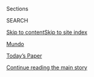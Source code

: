 <div id="app">

<div>

<div class="NYTAppHideMasthead css-zz1s19 e1suatyy0">

<div class="section css-ui9rw0 e1suatyy2">

<div class="css-11hrj97 er09x8g0">

<div class="css-6n7j50">

</div>

<span class="css-1dv1kvn">Sections</span>

<div class="css-10488qs">

<span class="css-1dv1kvn">SEARCH</span>

</div>

[Skip to content](#site-content)[Skip to site
index](#site-index)

</div>

<div id="masthead-section-label" class="css-1fnb9ct eaxe0e00">

[Mundo](https://www.nytimes3xbfgragh.onion/es/section/mundo)

</div>

<div class="css-10698na e1huz5gh0">

</div>

</div>

<div id="masthead-bar-one" class="section hasLinks css-15hmgas e1csuq9d3">

<div class="css-uqyvli e1csuq9d0">

</div>

<div class="css-1uqjmks e1csuq9d1">

</div>

<div class="css-9e9ivx">

[](https://myaccount.nytimes3xbfgragh.onion/auth/login?response_type=cookie&client_id=vi)

</div>

<div class="css-1bvtpon e1csuq9d2">

[Today’s Paper](https://www.nytimes3xbfgragh.onion/section/todayspaper)

</div>

</div>

</div>

</div>

<div data-aria-hidden="false">

<div id="site-content" data-role="main">

<div id="top-wrapper" class="css-15p45cc eaca97t0" type="top">

<div id="top-slug" class="css-19x0jxb eaca97t1" hidden="">

Advertisement

</div>

[Continue reading the main
story](#after-top)

<div class="ad top-wrapper" style="text-align:center;height:100%;display:block;min-height:90px">

<div id="top" class="place-ad" data-position="top" data-size-key="top">

</div>

</div>

<div id="after-top">

</div>

</div>

<div id="collection-espanol-mundo" class="section css-15h4p1b e9abtgs0">

<div class="css-1j21atc e1svk9qx1">

<div class="css-fmiefx e1svk9qx2">

<div class="css-1hk7r2m eu54l5x0">

<div id="sponsor-wrapper" class="css-7a1pgi eaca97t0" type="sponsor" hidden="">

<div id="sponsor-slug" class="css-1l4mleb eaca97t1" hidden="">

Supported by

</div>

[Continue reading the main
story](#after-sponsor)

<div id="sponsor" class="ad sponsor-wrapper" style="text-align:left;height:100%;display:block">

</div>

<div id="after-sponsor">

</div>

</div>

</div>

### <span class="css-5xm8y ezz4tcd1">[en Español](/es/)</span>

</div>

<div class="css-nfcc9b e1svk9qx3">

<div class="css-vl9dhg e1svk9qx5">

<div class="css-1nrhkj6 e1svk9qx6">

# Mundo

<div class="follow-button-placeholder" data-collection-id="">

</div>

</div>

</div>

</div>

</div>

<div class="css-4svvz1 ekkqrpp0">

<div id="collection-highlights-container" class="section css-18l1u7x e46isfb1">

<div class="css-gfgt40 ekkqrpp1">

## Highlights

1.  ![<span class="css-1nk1g0h e1oaj3zl2"><span class="css-1dv1kvn">Credit</span>Andrea
    Mantovani para The New York
    Times</span>](https://static01.graylady3jvrrxbe.onion/images/2020/07/03/world/17FRANCE-RACISM-ES-00/merlin_174157446_f0d13db0-987b-466d-b243-555fec471c41-videoLarge.jpg)
    
    <div class="css-10wtrbd">
    
    <div class="css-1dqkjed">
    
    [![](https://static01.graylady3jvrrxbe.onion/images/2020/07/03/world/17FRANCE-RACISM-ES-00/xxFRANCE-USA-RACE1-thumbStandard.jpg)](/es/2020/07/17/espanol/mundo/racismo-francia-protestas.html)
    
    </div>
    
    ### Europa
    
    ## [Francia, donde la raza es un tema tabú, abre los ojos frente al racismo](/es/2020/07/17/espanol/mundo/racismo-francia-protestas.html)
    
    Con la vista puesta en Estados Unidos, los hijos de inmigrantes de
    África y el Caribe introducen el tema racial en el discurso
    público, en un evidente desafío al universalismo
    francés.
    
    <span class="css-me3p27"></span><span class="css-1dydysp e4e4i5l3"></span><span class="css-9voj2j">Por
    <span class="css-1baulvz last-byline" itemprop="name">Norimitsu
    Onishi</span></span>
    
    </div>

2.  ![<span class="css-1nk1g0h e1oaj3zl2"><span class="css-1dv1kvn">Credit</span>Laetitia
    Vancon para The New York
    Times</span>](https://static01.graylady3jvrrxbe.onion/images/2020/07/05/world/10germany-KSK-00/00germany-ksk1-videoLarge.jpg)
    
    <div class="css-10wtrbd">
    
    <div class="css-1dqkjed">
    
    [![](https://static01.graylady3jvrrxbe.onion/images/2020/07/05/world/10germany-KSK-00/00germany-ksk1-thumbStandard.jpg)](/es/2020/07/10/espanol/mundo/alemania-ksk-neonazi.html)
    
    </div>
    
    ### Europa
    
    ## [Alemania enfrenta ‘un enemigo interno’: los neonazis se infiltran en el ejército](/es/2020/07/10/espanol/mundo/alemania-ksk-neonazi.html)
    
    El descubrimiento de explosivos plásticos y recuerdos nazis en casa
    de un soldado de élite alemán ha encendido las alarmas sobre la
    infiltración de la extrema derecha en las instituciones
    democráticas.
    
    <span class="css-me3p27"></span><span class="css-1dydysp e4e4i5l3"></span><span class="css-9voj2j">Por
    <span class="css-1baulvz last-byline" itemprop="name">Katrin
    Bennhold</span></span>
    
    </div>

3.  1.  ![<span class="css-1nk1g0h e1oaj3zl2"><span class="css-1dv1kvn">Credit</span>
        Eugene Hoshiko/Associated
        Press</span>](https://static01.graylady3jvrrxbe.onion/images/2020/06/26/world/06Japon-racismo-ES/00japan-race-1-videoLarge-v2.jpg)
        
        <div class="css-10wtrbd">
        
        ## [Racismo en Japón: una discusión postergada](/es/2020/07/06/espanol/mundo/racismo-japon-protestas.html)
        
        <div class="css-ajkwsy">
        
        [![](https://static01.graylady3jvrrxbe.onion/images/2020/06/26/world/06Japon-racismo-ES/merlin_173944887_b41543d8-32d3-4068-84ff-6861fd579756-thumbStandard.jpg)](/es/2020/07/06/espanol/mundo/racismo-japon-protestas.html)
        
        </div>
        
        La creencia de que el racismo institucional es un problema
        lejano evita que el país enfrente por completo la discriminación
        arraigada.
        
        <span class="css-me3p27"></span><span class="css-1dydysp e4e4i5l3"></span><span class="css-9voj2j">Por
        <span class="css-1baulvz" itemprop="name">Motoko Rich</span> y
        <span class="css-1baulvz last-byline" itemprop="name">Hikari
        Hida</span></span>
        
        </div>
    
    2.  ![<span class="css-1nk1g0h e1oaj3zl2"><span class="css-1dv1kvn">Credit</span>Lam
        Yik Fei para The New York
        Times</span>](https://static01.graylady3jvrrxbe.onion/images/2020/07/01/world/01hk-rules-explainerES-1/01hk-rules-explainer-sub2-videoLarge.jpg)
        
        <div class="css-10wtrbd">
        
        ### Asia
        
        ## [¿En qué consiste la nueva ley de seguridad de Hong Kong?](/es/2020/07/01/espanol/mundo/china-ley-seguridad-Hong-Kong.html)
        
        <div class="css-ajkwsy">
        
        [![](https://static01.graylady3jvrrxbe.onion/images/2020/07/01/world/01hk-rules-explainerES-1/01hk-rules-explainer-sub2-thumbStandard.jpg)](/es/2020/07/01/espanol/mundo/china-ley-seguridad-Hong-Kong.html)
        
        </div>
        
        La legislación otorga a China poderes amplios para reprimir una
        variedad de crímenes políticos, entre ellos el encarcelamiento
        de por vida en el caso de delitos “graves”. Pero la ley está
        plagada de
        ambigüedades.
        
        <span class="css-me3p27"></span><span class="css-1dydysp e4e4i5l3"></span><span class="css-9voj2j">Por
        <span class="css-1baulvz last-byline" itemprop="name">Javier C.
        Hernández</span></span>
        
        </div>

</div>

</div>

<div id="mid1-wrapper" class="css-1mn4oms eaca97t0" type="rank">

<div id="mid1-slug" class="css-1tag3rd eaca97t1">

Advertisement

</div>

[Continue reading the main
story](#after-mid1)

<div id="mid1" class="ad mid1-wrapper" style="text-align:center;height:100%;display:block">

</div>

<div id="after-mid1">

</div>

</div>

<div class="section css-jhqenn ep7jkp60">

## [CASO EPSTEIN](#)

1.  ![<span class="css-1hhnwbi e1oaj3zl2"><span class="css-1dv1kvn">Credit</span></span>](https://static01.graylady3jvrrxbe.onion/images/2019/08/21/espanol/00Hermanas-1/00epstein-farmer01-videoLarge.jpg)
    
    <div class="css-10wtrbd">
    
    ## [Las hermanas que intentaron exponer a Jeffrey Epstein](/es/2019/08/27/espanol/mundo/jeffrey-epstein-mujeres-denuncias.html)
    
    Hace dos décadas, Maria y Annie Farmer denunciaron al financiero y a
    su colega, Ghislaine Maxwell, pero sus advertencias no fueron
    escuchadas.
    
    <span class="css-me3p27"></span><span class="css-1dydysp e4e4i5l3"></span><span class="css-9voj2j">By
    <span class="css-1baulvz last-byline" itemprop="name">Mike
    Baker</span></span>
    
    </div>

2.  ![<span class="css-1hhnwbi e1oaj3zl2"><span class="css-1dv1kvn">Credit</span>Mark
    Abramson para The New York
    Times</span>](https://static01.graylady3jvrrxbe.onion/images/2019/08/28/nyregion/NYepstein-Espanol/00nyepstein-videoLarge.jpg)
    
    <div class="css-10wtrbd">
    
    ## [El coto de caza de Epstein en Nueva York: las academias de danza](/es/2019/09/03/espanol/mundo/epstein-bailarinas-nueva-york.html)
    
    El financiero reclutó a jóvenes bailarinas para que le dieran
    masajes eróticos, incluso después de su condena en 2008 por
    solicitar servicios de prostitución de una
    menor.
    
    <span class="css-me3p27"></span><span class="css-1dydysp e4e4i5l3"></span><span class="css-9voj2j">By
    <span class="css-1baulvz last-byline" itemprop="name">Ali
    Watkins</span></span>
    
    </div>

3.  ![<span class="css-1hhnwbi e1oaj3zl2"><span class="css-1dv1kvn">Credit</span>Patrick
    McMullan, vía Getty
    Images</span>](https://static01.graylady3jvrrxbe.onion/images/2019/08/30/nyregion/30epstein-complices-ES/28epstein-conspirators4-videoLarge.jpg)
    
    <div class="css-10wtrbd">
    
    ## [La red de mujeres acusadas de reclutar chicas para Epstein](/es/2019/08/30/espanol/mundo/jeffrey-epstein-ghislaine-maxwell.html)
    
    Después del suicidio del magnate Jeffrey Epstein, su círculo cercano
    de amigas, empleadas y socias se encuentra en el ojo de la
    fiscalía.
    
    <span class="css-me3p27"></span><span class="css-1dydysp e4e4i5l3"></span><span class="css-9voj2j">By
    <span class="css-1baulvz" itemprop="name">Amy Julia Harris</span>,
    <span class="css-1baulvz" itemprop="name">Frances Robles</span>,
    <span class="css-1baulvz" itemprop="name">Mike Baker</span> y
    <span class="css-1baulvz last-byline" itemprop="name">William K.
    Rashbaum</span></span>
    
    </div>

4.  ![<span class="css-1hhnwbi e1oaj3zl2"><span class="css-1dv1kvn">Credit</span>Jefferson
    Siegel para The New York
    Times</span>](https://static01.graylady3jvrrxbe.onion/images/2019/08/28/world/29AndresES01/28andrew1-videoLarge.jpg)
    
    <div class="css-10wtrbd">
    
    ## [Una de las denunciantes de Epstein le pide al príncipe Andrés que diga lo que sabe](/es/2019/08/28/espanol/mundo/jeffrey-epstein-principe-andres.html)
    
    Virginia Roberts Giuffre dijo en documentos legales que cuando tenía
    17 años fue “prestada” por Jeffrey Epstein al príncipe Andrés, uno
    de los hijos de la reina Isabel II, para tener sexo en múltiples
    ocasiones.
    
    <span class="css-me3p27"></span><span class="css-1dydysp e4e4i5l3"></span><span class="css-9voj2j">By
    <span class="css-1baulvz last-byline" itemprop="name">Palko
    Karasz</span></span>
    
    </div>

5.  ![<span class="css-1hhnwbi e1oaj3zl2"><span class="css-1dv1kvn">Credit</span>Rick
    Friedman/Corbis vía Getty
    Images</span>](https://static01.graylady3jvrrxbe.onion/images/2019/08/17/espanol/20Testamento-promo/16epstein1-videoLarge-v3.jpg)
    
    <div class="css-10wtrbd">
    
    ## [Jeffrey Epstein dejó una fortuna de 500 millones de dólares](/es/2019/08/20/espanol/mundo/jeffrey-epstein-dinero-testamento.html)
    
    El financiero acusado de tráfico sexual firmó su último testamento
    dos días antes de suicidarse en prisión y pidió mover los fondos a
    un
    fideicomiso.
    
    <span class="css-me3p27"></span><span class="css-1dydysp e4e4i5l3"></span><span class="css-9voj2j">By
    <span class="css-1baulvz" itemprop="name">Steve Eder</span> y
    <span class="css-1baulvz last-byline" itemprop="name">Ali
    Watkins</span></span>
    
    </div>

</div>

</div>

<div class="css-185go5a e1o5byef0">

<div class="css-15cbhtu">

  - [Lo más reciente](#stream-panel)
  - <span class="css-6n7j50">Buscar</span>
    <div class="control">
    <div class="label-container css-1dv1kvn">
    Buscar
    </div>
    <div class="css-wm4t3d">
    **<span id="clear-search-input" class="css-1dv1kvn">Clear this text
    input</span>
    </div>
    </div>
    <span class="css-1iovbfw"></span>

<div id="stream-panel" class="section css-8msx5b e1jz0cab1">

<div class="css-13mho3u">

1.  
    
    <div class="css-1cp3ece">
    
    <div class="css-1l4spti">
    
    [](/es/2020/07/28/espanol/mundo/vino-blanco-alsacia-coronavirus.html)
    
    <div class="css-79elbk">
    
    ![](https://static01.graylady3jvrrxbe.onion/images/2020/07/24/world/28Francia-vino-ES/merlin_174871056_ae254e73-15d3-440c-997b-65cde45a173f-thumbWide.jpg?quality=75&auto=webp&disable=upscale)
    
    </div>
    
    ### <span class="css-m70j1g">Europa</span>
    
    ## Angustia, vino blanco y gel antibacterial
    
    La pandemia del coronavirus y los aranceles impuestos por el
    gobierno de Donald Trump perjudicaron al mercado del vino francés.
    Ahora el destino de la cosecha es convertirse en desinfectante para
    manos.
    
    <div class="css-1nqbnmb ea5icrr0">
    
    Por <span class="css-1n7hynb">Adam Nossiter</span>
    
    </div>
    
    <div class="css-185051n">
    
    [Read in
    English](https://www.nytimes3xbfgragh.onion/2020/07/27/world/europe/france-alsace-wine-coronavirus.html "Read in English")
    
    </div>
    
    </div>
    
    <div class="css-1lc2l26 e1xfvim33">
    
    </div>
    
    </div>

2.  
    
    <div class="css-1cp3ece">
    
    <div class="css-1l4spti">
    
    [](/es/2020/07/28/espanol/mundo/remesas-coronavirus.html)
    
    <div class="css-79elbk">
    
    ![](https://static01.graylady3jvrrxbe.onion/images/2020/07/24/business/28Remesas-ES-1/00Remittances-1-thumbWide-v2.jpg?quality=75&auto=webp&disable=upscale)
    
    </div>
    
    ## Migraron para sacar a sus familias de la pobreza. Ahora necesitan ayuda
    
    La pandemia ha deteriorado los salarios de los trabajadores
    inmigrantes, quienes envían menos remesas a sus hogares. Esto podría
    generar un aumento de la pobreza en varias partes del mundo, de
    América Latina al sur de Asia.
    
    <div class="css-1nqbnmb ea5icrr0">
    
    Por <span class="css-1n7hynb">Peter S. Goodman</span>
    
    </div>
    
    <div class="css-185051n">
    
    [Read in
    English](https://www.nytimes3xbfgragh.onion/2020/07/27/business/global-remittances-coronavirus.html "Read in English")
    
    </div>
    
    </div>
    
    <div class="css-1lc2l26 e1xfvim33">
    
    </div>
    
    </div>

3.  
    
    <div class="css-1cp3ece">
    
    <div class="css-1l4spti">
    
    [](/es/2020/07/28/espanol/mundo/lavanderia-taiwanesa-instagram.html)
    
    <div class="css-79elbk">
    
    ![](https://static01.graylady3jvrrxbe.onion/images/2020/07/24/world/27Taiwan-Laundry-ES/24taiwan-laundry1a-thumbWide.jpg?quality=75&auto=webp&disable=upscale)
    
    </div>
    
    ### <span class="css-m70j1g">Asia</span>
    
    ## Él tiene 83, ella 84 y modelan la ropa que la gente olvida en su lavandería
    
    Los dueños de un centro de lavado en Taiwán se han convertido en
    estrellas de Instagram por posar con prendas que los clientes
    abandonan.
    
    <div class="css-1nqbnmb ea5icrr0">
    
    Por <span class="css-1n7hynb">Chris Horton</span>
    
    </div>
    
    <div class="css-185051n">
    
    [Read in
    English](https://www.nytimes3xbfgragh.onion/2020/07/24/world/asia/taiwan-octogenarian-couple-instagram-laundry.html "Read in English")
    
    </div>
    
    </div>
    
    <div class="css-1lc2l26 e1xfvim33">
    
    </div>
    
    </div>

4.  
    
    <div class="css-1cp3ece">
    
    <div class="css-1l4spti">
    
    [](/es/2020/07/26/espanol/mundo/guerra-afganistan-mujeres.html)
    
    <div class="css-79elbk">
    
    ![](https://static01.graylady3jvrrxbe.onion/images/2020/07/22/world/26afghan-hero-ES-1/22afghan-hero01-thumbWide.jpg?quality=75&auto=webp&disable=upscale)
    
    </div>
    
    ## La heroica batalla de una joven contra los talibanes también fue una riña familiar
    
    Una adolescente afgana fue celebrada por matar a los talibanes que
    atacaron su hogar. Pero la historia de su heroísmo está llena de
    dolor y revela los complicados matices de la guerra en Afganistán.
    
    <div class="css-1nqbnmb ea5icrr0">
    
    Por <span class="css-1n7hynb">Asadullah Timory, Najim Rahim
    <span>y</span> Mujib Mashal</span>
    
    </div>
    
    <div class="css-185051n">
    
    [Read in
    English](https://www.nytimes3xbfgragh.onion/2020/07/22/world/asia/afghan-hero-woman-taliban.html "Read in English")
    
    </div>
    
    </div>
    
    <div class="css-1lc2l26 e1xfvim33">
    
    </div>
    
    </div>

5.  
    
    <div class="css-1cp3ece">
    
    <div class="css-1l4spti">
    
    [](/es/2020/07/22/espanol/mundo/coronavirus-union-europea-estimulo.html)
    
    <div class="css-79elbk">
    
    ![](https://static01.graylady3jvrrxbe.onion/images/2020/07/21/world/22virus-eu-assess-ES/21virus-eu-assess-thumbWide.jpg?quality=75&auto=webp&disable=upscale)
    
    </div>
    
    ### <span class="css-m70j1g">Análisis</span>
    
    ## Angela Merkel logró que la UE llegara a un acuerdo, aunque sea imperfecto
    
    La canciller de Alemania, cuyo país ocupa la presidencia rotativa
    del bloque, logró un consenso para un plan de recuperación pandémica
    destinado al golpeado sur de Europa. Pero las concesiones podrían
    tener un precio muy alto.
    
    <div class="css-1nqbnmb ea5icrr0">
    
    Por <span class="css-1n7hynb">Steven Erlanger <span>y</span> Matina
    Stevis-Gridneff</span>
    
    </div>
    
    <div class="css-185051n">
    
    [Read in
    English](https://www.nytimes3xbfgragh.onion/2020/07/21/world/europe/european-union-coronavirus-aid.html "Read in English")
    
    </div>
    
    </div>
    
    <div class="css-1lc2l26 e1xfvim33">
    
    </div>
    
    </div>

6.  
    
    <div class="css-1cp3ece">
    
    <div class="css-1l4spti">
    
    [](/es/2020/07/21/espanol/mundo/coronavirus-tailandia.html)
    
    <div class="css-79elbk">
    
    ![](https://static01.graylady3jvrrxbe.onion/images/2020/07/18/world/21THAILAND-VIRUS-ES-00/merlin_173899668_3cb53f8d-f789-4496-9f25-0218e93a0037-thumbWide.jpg?quality=75&auto=webp&disable=upscale)
    
    </div>
    
    ### <span class="css-m70j1g">Asia</span>
    
    ## Nadie sabe qué es lo que Tailandia hace bien para enfrentar la pandemia pero ha funcionado
    
    ¿Se puede atribuir a la cultura la baja tasa de infecciones por
    coronavirus del país?¿A la genética? ¿A los cubrebocas? ¿O a una
    combinación de los tres?
    
    <div class="css-1nqbnmb ea5icrr0">
    
    Por <span class="css-1n7hynb">Hannah Beech <span>y</span> Adam
    Dean</span>
    
    </div>
    
    <div class="css-185051n">
    
    [Read in
    English](https://www.nytimes3xbfgragh.onion/2020/07/16/world/asia/coronavirus-thailand-photos.html "Read in English")
    
    </div>
    
    </div>
    
    <div class="css-1lc2l26 e1xfvim33">
    
    </div>
    
    </div>

7.  
    
    <div class="css-1cp3ece">
    
    <div class="css-1l4spti">
    
    [](/es/2020/07/21/espanol/mundo/errores-europa-coronavirus.html)
    
    <div class="css-79elbk">
    
    ![](https://static01.graylady3jvrrxbe.onion/images/2020/07/20/world/20virus-hubris-ES-1/merlin_171793641_3eba4d62-0718-4e55-ae74-126b78a2d271-thumbWide.jpg?quality=75&auto=webp&disable=upscale)
    
    </div>
    
    ## Europa dijo que estaba lista para enfrentar al coronavirus. Se equivocó
    
    Al inicio de la pandemia, cuando los ministros de salud de Europa se
    reunieron para discutir el nuevo coronavirus, elogiaron sus propios
    sistemas de salud. “Nuestra lección a aprender es la humildad”, dijo
    más tarde un asesor de salud europeo.
    
    <div class="css-1nqbnmb ea5icrr0">
    
    </div>
    
    <div class="css-185051n">
    
    [Read in
    English](https://www.nytimes3xbfgragh.onion/2020/07/20/world/europe/coronavirus-mistakes-france-uk-italy.html "Read in English")
    
    </div>
    
    </div>
    
    <div class="css-1lc2l26 e1xfvim33">
    
    </div>
    
    </div>

8.  
    
    <div class="css-1cp3ece">
    
    <div class="css-1l4spti">
    
    [](/es/2020/07/15/espanol/mundo/coronavirus-sistema-salud-publica.html)
    
    <div class="css-79elbk">
    
    ![](https://static01.graylady3jvrrxbe.onion/images/2020/07/10/upshot/15Fax-ES-1/up-virus-fax3-thumbWide.jpg?quality=75&auto=webp&disable=upscale)
    
    </div>
    
    ### <span class="css-m70j1g">The Upshot</span>
    
    ## La respuesta de Estados Unidos al coronavirus enfrenta un cuello de botella: el equipo de fax
    
    En su intento por controlar la pandemia, los funcionarios de salud
    pública también lidian con un papeleo anacrónico.
    
    <div class="css-1nqbnmb ea5icrr0">
    
    Por <span class="css-1n7hynb">Sarah Kliff <span>y</span> Margot
    Sanger-Katz</span>
    
    </div>
    
    <div class="css-185051n">
    
    [Read in
    English](https://www.nytimes3xbfgragh.onion/2020/07/13/upshot/coronavirus-response-fax-machines.html "Read in English")[Read
    in
    English](https://www.nytimes3xbfgragh.onion/2020/07/13/upshot/coronavirus-response-fax-machines.html "Read in English")
    
    </div>
    
    </div>
    
    <div class="css-1lc2l26 e1xfvim33">
    
    </div>
    
    </div>

9.  
    
    <div class="css-1cp3ece">
    
    <div class="css-1l4spti">
    
    [](/es/2020/07/13/espanol/mundo/fiesta-covid.html)
    
    <div class="css-79elbk">
    
    ![](https://static01.graylady3jvrrxbe.onion/images/2020/07/12/multimedia/13Coronafiesta-ES-1/12xp-covid-party-pix-thumbWide.jpg?quality=75&auto=webp&disable=upscale)
    
    </div>
    
    ## Un hombre de 30 años muere después de asistir a una ‘fiesta COVID’, dice un hospital de Texas
    
    “Pensé que era un engaño”, dijo el hombre a su enfermero, informó
    una funcionaria del hospital.
    
    <div class="css-1nqbnmb ea5icrr0">
    
    Por <span class="css-1n7hynb">Bryan Pietsch</span>
    
    </div>
    
    <div class="css-185051n">
    
    [Read in
    English](https://www.nytimes3xbfgragh.onion/2020/07/12/us/30-year-old-covid-party-death.html "Read in English")
    
    </div>
    
    </div>
    
    <div class="css-1lc2l26 e1xfvim33">
    
    </div>
    
    </div>

10. 
    
    <div class="css-1cp3ece">
    
    <div class="css-1l4spti">
    
    [](/es/2020/07/13/espanol/mundo/park-won-soon-suicidio.html)
    
    <div class="css-79elbk">
    
    ![](https://static01.graylady3jvrrxbe.onion/images/2020/07/13/world/13Seul-alcalde-ES-1/merlin_174508650_3e48f69e-3e62-4696-812f-7d6ada5d7212-thumbWide.jpg?quality=75&auto=webp&disable=upscale)
    
    </div>
    
    ## ‘Me sentí indefensa’: la secretaria del alcalde de Seúl habla sobre las acusaciones de abuso
    
    Su abogada, quien emitió un comunicado después del suicidio del
    alcalde Park Won-soon, pide una investigación sobre las acusaciones
    de acoso sexual.
    
    <div class="css-1nqbnmb ea5icrr0">
    
    Por <span class="css-1n7hynb">Choe Sang-Hun</span>
    
    </div>
    
    <div class="css-185051n">
    
    [Read in
    English](https://www.nytimes3xbfgragh.onion/2020/07/13/world/asia/seoul-mayor-sexual-harassment.html "Read in English")
    
    </div>
    
    </div>
    
    <div class="css-1lc2l26 e1xfvim33">
    
    </div>
    
    </div>

<div class="css-13mho3u">

<div class="css-1t62hi8">

<div class="css-1stvaey">

Ver
más

<div>

<div style="border:0;clip:rect(0 0 0 0);height:1px;margin:-1px;overflow:hidden;white-space:nowrap;padding:0;width:1px;position:absolute" data-role="log" data-aria-live="assertive">

</div>

<div style="border:0;clip:rect(0 0 0 0);height:1px;margin:-1px;overflow:hidden;white-space:nowrap;padding:0;width:1px;position:absolute" data-role="log" data-aria-live="assertive">

</div>

<div style="border:0;clip:rect(0 0 0 0);height:1px;margin:-1px;overflow:hidden;white-space:nowrap;padding:0;width:1px;position:absolute" data-role="log" data-aria-live="polite">

</div>

<div style="border:0;clip:rect(0 0 0 0);height:1px;margin:-1px;overflow:hidden;white-space:nowrap;padding:0;width:1px;position:absolute" data-role="log" data-aria-live="polite">

</div>

</div>

</div>

</div>

</div>

</div>

<div class="css-g6hk37 supplemental">

<div id="mid2-wrapper" class="css-10wkyv7 eaca97t0" type="lede">

<div id="mid2-slug" class="css-1tag3rd eaca97t1">

Advertisement

</div>

[Continue reading the main
story](#after-mid2)

<div id="mid2" class="ad mid2-wrapper" style="text-align:center;height:100%;display:block;min-height:250px">

</div>

<div id="after-mid2">

</div>

</div>

<div id="mktg-wrapper" class="css-oxle51 eaca97t0" type="mktg">

<div id="mktg-slug" class="css-1tag3rd eaca97t1">

Advertisement

</div>

[Continue reading the main
story](#after-mktg)

<div id="mktg" class="ad mktg-wrapper" style="text-align:center;height:100%;display:block">

</div>

<div id="after-mktg">

</div>

</div>

</div>

</div>

</div>

</div>

</div>

</div>

## Site Index

<div>

</div>

## Site Information Navigation

  - [© <span>2020</span> <span>The New York Times
    Company</span>](https://help.nytimes3xbfgragh.onion/hc/en-us/articles/115014792127-Copyright-notice)

<!-- end list -->

  - [NYTCo](https://www.nytco.com/)
  - [Contact
    Us](https://help.nytimes3xbfgragh.onion/hc/en-us/articles/115015385887-Contact-Us)
  - [Work with us](https://www.nytco.com/careers/)
  - [Advertise](https://nytmediakit.com/)
  - [T Brand Studio](http://www.tbrandstudio.com/)
  - [Your Ad
    Choices](https://www.nytimes3xbfgragh.onion/privacy/cookie-policy#how-do-i-manage-trackers)
  - [Privacy](https://www.nytimes3xbfgragh.onion/privacy)
  - [Terms of
    Service](https://help.nytimes3xbfgragh.onion/hc/en-us/articles/115014893428-Terms-of-service)
  - [Terms of
    Sale](https://help.nytimes3xbfgragh.onion/hc/en-us/articles/115014893968-Terms-of-sale)
  - [Site
    Map](https://spiderbites.nytimes3xbfgragh.onion)
  - [Help](https://help.nytimes3xbfgragh.onion/hc/en-us)
  - [Subscriptions](https://www.nytimes3xbfgragh.onion/subscription?campaignId=37WXW)

</div>

</div>

